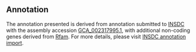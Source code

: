 

Annotation
----------

The annotation presented is derived from annotation submitted to
[INSDC](http://www.insdc.org) with the assembly accession
[GCA\_002317995.1](http://www.ebi.ac.uk/ena/data/view/GCA_002317995.1),
with additional non-coding genes derived from
[Rfam](http://rfam.xfam.org/). For more details, please visit [INSDC
annotation
import](http://ensemblgenomes.org/info/data/insdc_annotation).
